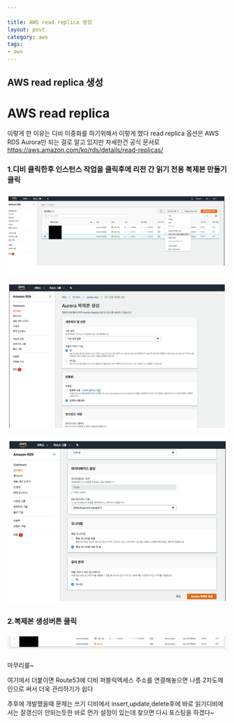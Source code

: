 ```yaml
---

title: AWS read replica 생성
layout: post
category: aws
tags:
- aws
---
```


AWS read replica 생성
---------------------------------------------


# AWS read replica
이렇게 한 이유는 디비 이중화를 하기위해서 이렇게 했다
read replica 옵션은 AWS RDS Aurora만 되는 걸로 알고 있지만 자세한건 공식 문서로
https://aws.amazon.com/ko/rds/details/read-replicas/


### 1.디비 클릭한후 인스턴스 작업을 클릭후에 리전 간 읽기 전용 복제본 만들기 클릭

![AWS_read_replica_1](/assets/imgs/2018/07/09/aws-read-replica/aws-read-replica-01.png)

![AWS_read_replica_2](/assets/imgs/2018/07/09/aws-read-replica/aws-read-replica-02.png)

![AWS_read_replica_3](/assets/imgs/2018/07/09/aws-read-replica/aws-read-replica-03.png)


### 2.복제본 생성버튼 클릭

![AWS_read_replica_4](/assets/imgs/2018/07/09/aws-read-replica/aws-read-replica-04.png)

마무리를~

여기에서 더붙이면 Route53에 디비 퍼블릭엑세스 주소를 연결해놓으면 나름 2차도메인으로 써서
더욱 관리하기가 쉽다

추후에 개발했을때 문제는
쓰기 디비에서 insert,update,delete후에 바로 읽기디비에서는 잘갱신이 안되는듯한 바로 먼가
설정이 있는데 찾으면 다시 포스팅을 하겠다~
